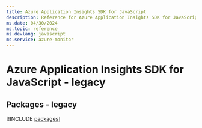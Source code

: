 ```yaml
---
title: Azure Application Insights SDK for JavaScript
description: Reference for Azure Application Insights SDK for JavaScript
ms.date: 04/30/2024
ms.topic: reference
ms.devlang: javascript
ms.service: azure-monitor
---
```

# Azure Application Insights SDK for JavaScript - legacy
## Packages - legacy
[!INCLUDE [packages](application-insights-index.md)]